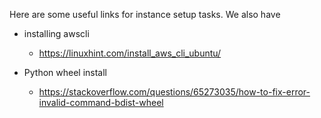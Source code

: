 Here are some useful links for instance setup tasks. We also have 

* installing awscli
    * https://linuxhint.com/install_aws_cli_ubuntu/

* Python wheel install
    * https://stackoverflow.com/questions/65273035/how-to-fix-error-invalid-command-bdist-wheel
